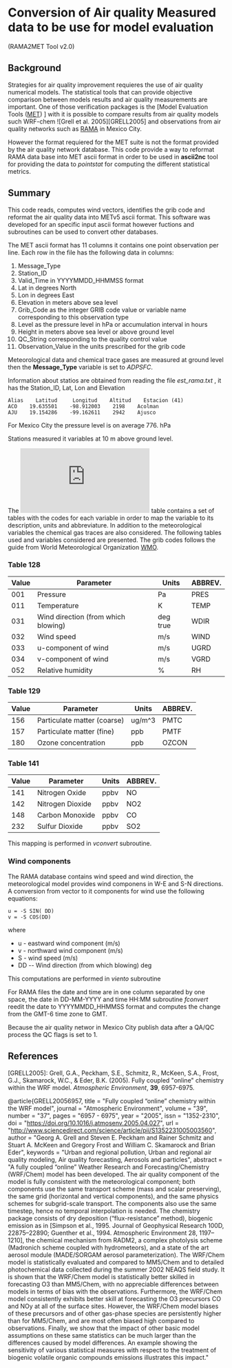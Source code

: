 # Conversion of Air quality Measured data to be use for model evaluation
(RAMA2MET Tool v2.0)


## Background
Strategies for air quality improvement requieres the use of  air quality numerical models. The statistical tools that can provide objective comparison between models results and air quality measurements are important.  One of those verification packages is the [Model Evaluation Tools ([MET]) ] with it is possible to compare results from air quality models such WRF-chem ![Grell et al. 2005][GRELL2005] and observations from air quality networks such as [RAMA] in Mexico City.

However the format requiered for the MET suite is not the format provided by the  air quality network database. This code provide a way to reformat RAMA data base into MET ascii format in order to be used in **ascii2nc**  tool for providing the data to _pointstat_ for computing the different statistical metrics.

## Summary
This code reads, computes wind vectors, identifies the grib code and reformat the air quality data into METv5 ascii format. This software was developed for an specific input ascii format however fuctions and subroutines can be used to convert other databases.

The MET ascii format has 11 columns it contains one point observation per line. Each row in the file has the following data in columns:

1. Message_Type
2. Station_ID
3. Valid_Time in YYYYMMDD_HHMMSS format
4. Lat in degrees North
5. Lon in degrees East
6. Elevation in meters above sea level
7. Grib_Code as the integer GRIB code value or variable name corresponding to this observation type
8. Level as the pressure level in hPa or accumulation interval in hours
9. Height in meters above sea level or above ground level
10. QC_String corresponding to the quality control value
11. Observation_Value in the units prescribed for the grib code

Meteorological data and chemical trace gases are measured at ground level then the **Message_Type** variable is set to _ADPSFC_.

 Information about statios are obtained from reading the file _est_rama.txt_ , it has the Station_ID, Lat, Lon and  Elevation

    Alias    Latitud     Longitud    Altitud    Estacion (41)
    ACO    19.635501    -98.912003    2198    Acolman
    AJU    19.154286    -99.162611    2942    Ajusco


For Mexico City the pressure level is on average 776. hPa

Stations measured it variables at 10 m above ground level.

The ![GRIB][grib128]  table contains a set of tables with the codes for each variable in order to map the variable to its description, units and abbreviature. In addition to the meteorological variables the chemical gas traces are  also considered. The following tables used and variables considered are presented. The grib codes follows the guide from World Meteorological Organization [WMO].

### Table 128
|Value| Parameter|Units| ABBREV.|
|---| --- | --- |--- |
001 | Pressure | Pa| PRES|
|011| Temperature|K|TEMP|
|031|Wind direction (from which blowing) | deg true | WDIR|
|032|Wind speed |m/s| WIND|
|033|u-component of wind |m/s|UGRD|
|034|v-component of wind | m/s | VGRD|
|052| Relative humidity | %| RH|

### Table 129

|Value| Parameter|Units| ABBREV.|
|---| --- | --- |--- |
|156 | Particulate matter (coarse) |  ug/m^3 | PMTC|
|157 |  Particulate matter (fine) |  ppb | PMTF|
|180 | Ozone concentration |  ppb | OZCON|

### Table 141

|Value| Parameter|Units| ABBREV.|
|---| --- | --- |--- |
|141| Nitrogen Oxide | ppbv |NO|
|142| Nitrogen Dioxide | ppbv |NO2|
|148|Carbon Monoxide| ppbv |CO|
|232| Sulfur Dioxide| ppbv |SO2|

This mapping is performed in _vconvert_ subroutine.

### Wind components
The RAMA database contains wind speed and wind direction, the meteorological model provides wind componens in W-E and S-N directions. A conversion from vector to it components for wind use the following equations:


    u = -S SIN( DD)
    v = -S COS(DD)


where
* u - eastward wind component (m/s)
* v - northward wind component (m/s)
* S - wind speed (m/s)
* DD -- Wind direction (from which blowing) deg

This computations are performed in _viento_ subroutine

For RAMA files the date and time are in one column separated by one space,  the date in DD-MM-YYYY and  time  HH:MM subroutine _fconvert_ reedit the date to YYYYMMDD_HHMMSS format and computes the change from  the GMT-6 time zone to GMT.

Because the air quality networ in Mexico City publish data after a QA/QC process the QC flags is set to 1.

## References

[grib128]:https://www.nco.ncep.noaa.gov/pmb/docs/on388/table2.html
[MET]: https://dtcenter.org/community-code/model-evaluation-tools-met
[RAMA]:  http://www.aire.cdmx.gob.mx/default.php?opc=%27aKBhnmI=%27&opcion=Zg==
[WMO]: https://www.wmo.int/pages/prog/www/WMOCodes/Guides/GRIB/GRIB1-Contents.html#GRIB

[GRELL2005]: Grell, G.A., Peckham, S.E., Schmitz, R., McKeen, S.A., Frost, G.J., Skamarock, W.C., & Eder, B.K. (2005). Fully coupled "online" chemistry within the WRF model. _Atmospheric Environment_, **39**, 6957-6975.


@article{GRELL20056957,
title = "Fully coupled “online” chemistry within the WRF model",
journal = "Atmospheric Environment",
volume = "39",
number = "37",
pages = "6957 - 6975",
year = "2005",
issn = "1352-2310",
doi = "https://doi.org/10.1016/j.atmosenv.2005.04.027",
url = "http://www.sciencedirect.com/science/article/pii/S1352231005003560",
author = "Georg A. Grell and Steven E. Peckham and Rainer Schmitz and Stuart A. McKeen and Gregory Frost and William C. Skamarock and Brian Eder",
keywords = "Urban and regional pollution, Urban and regional air quality modeling, Air quality forecasting, Aerosols and particles",
abstract = "A fully coupled “online” Weather Research and Forecasting/Chemistry (WRF/Chem) model has been developed. The air quality component of the model is fully consistent with the meteorological component; both components use the same transport scheme (mass and scalar preserving), the same grid (horizontal and vertical components), and the same physics schemes for subgrid-scale transport. The components also use the same timestep, hence no temporal interpolation is needed. The chemistry package consists of dry deposition (“flux-resistance” method), biogenic emission as in [Simpson et al., 1995. Journal of Geophysical Research 100D, 22875–22890; Guenther et al., 1994. Atmospheric Environment 28, 1197–1210], the chemical mechanism from RADM2, a complex photolysis scheme (Madronich scheme coupled with hydrometeors), and a state of the art aerosol module (MADE/SORGAM aerosol parameterization). The WRF/Chem model is statistically evaluated and compared to MM5/Chem and to detailed photochemical data collected during the summer 2002 NEAQS field study. It is shown that the WRF/Chem model is statistically better skilled in forecasting O3 than MM5/Chem, with no appreciable differences between models in terms of bias with the observations. Furthermore, the WRF/Chem model consistently exhibits better skill at forecasting the O3 precursors CO and NOy at all of the surface sites. However, the WRF/Chem model biases of these precursors and of other gas-phase species are persistently higher than for MM5/Chem, and are most often biased high compared to observations. Finally, we show that the impact of other basic model assumptions on these same statistics can be much larger than the differences caused by model differences. An example showing the sensitivity of various statistical measures with respect to the treatment of biogenic volatile organic compounds emissions illustrates this impact."
